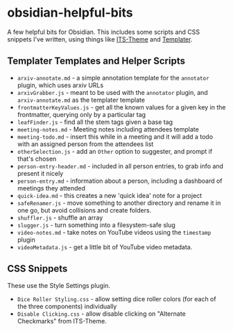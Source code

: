 # obsidian-helpful-bits

A few helpful bits for Obsidian.  This includes some scripts and CSS snippets I've written, using things like [ITS-Theme](https://github.com/SlRvb/Obsidian--ITS-Theme) and [Templater](https://silentvoid13.github.io/Templater/internal-functions/internal-modules/system-module.html).

## Templater Templates and Helper Scripts

 - `arxiv-annotate.md` - a simple annotation template for the `annotator` plugin, which uses arxiv URLs
 - `arxivGrabber.js` - meant to be used with the `annotator` plugin, and `arxiv-annotate.md` as the templater template
 - `frontmatterKeyValues.js` - get all the known values for a given key in the frontmatter, querying only by a particular tag
 - `leafFinder.js` - find all the stem tags given a base tag
 - `meeting-notes.md` - Meeting notes including attendees template
 - `meeting-todo.md` - insert this while in a meeting and it will add a todo with an assigned person from the attendees list
 - `otherSelection.js` - add an `Other` option to suggester, and prompt if that's chosen
 - `person-entry-header.md` - included in all person entries, to grab info and present it nicely
 - `person-entry.md` - information about a person, including a dashboard of meetings they attended
 - `quick-idea.md` - this creates a new 'quick idea' note for a project
 - `safeRenamer.js` - move something to another directory and rename it in one go, but avoid collisions and create folders.
 - `shuffler.js` - shuffle an array
 - `slugger.js` - turn something into a filesystem-safe slug
 - `video-notes.md` - take notes on YouTube videos using the `timestamp` plugin
 - `videoMetadata.js` - get a little bit of YouTube video metadata.

## CSS Snippets

These use the Style Settings plugin.

 - `Dice Roller Styling.css` - allow setting dice roller colors (for each of the three components) individually
 - `Disable Clicking.css` - allow disable clicking on "Alternate Checkmarks" from ITS-Theme.
